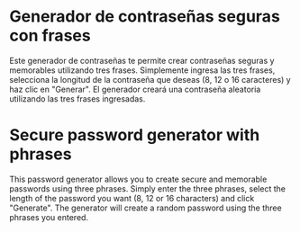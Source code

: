 
# Generador de contraseñas seguras con frases

Este generador de contraseñas te permite crear contraseñas seguras y memorables utilizando tres frases. Simplemente ingresa las tres frases, selecciona la longitud de la contraseña que deseas (8, 12 o 16 caracteres) y haz clic en "Generar". El generador creará una contraseña aleatoria utilizando las tres frases ingresadas.


# Secure password generator with phrases

This password generator allows you to create secure and memorable passwords using three phrases. Simply enter the three phrases, select the length of the password you want (8, 12 or 16 characters) and click "Generate". The generator will create a random password using the three phrases you entered.
